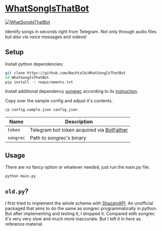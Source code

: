 # [WhatSongIsThatBot][tgbot]

[![WhatSongIsThatBot](https://img.shields.io/badge/-Telegram-0088CC?logo=telegram&logoColor=white)][tgbot]

Identify songs in seconds right from Telegram. Not only through audio files but
also via voice messages and videos!

## Setup

Install python dependencies:

```bash
git clone https://github.com/Nachtalb/WhatSongIsThatBot
cd WhatSongIsThatBot
pip install -r requirements.txt
```

Install additional dependency [songrec][songrec-repo] according to its
[instruction][songrec-installation].

Copy over the sample config and adjust it's contents.

```bash
cp config.sample.json config.json
```

| Name | Description |
| --- | --- |
| `token` | Telegram bot token acquired via [BotFather][botfather] |
| `songrec` | Path to songrec's binary |

## Usage

There are no fancy option or whatever needed, just run the main.py file.

```bash
python main.py
```

## `old.py`?

I first tried to implement the whole scheme with [ShazamAPI][shazamapi]. An
unofficial packaged that aims to do the same as songrec programmatically in python.
But after implementing and testing it, I dropped it. Compared with
songrec it's very very slow and much more inaccurate. But I left it in
here as reference material.

[tgbot]: https://t.me/WhatSongIsThatBot
[songrec-repo]: https://github.com/marin-m/SongRec
[songrec-installation]: https://github.com/marin-m/SongRec#installation
[botfather]: https://t.me/BotFather
[shazamapi]: https://github.com/Numenorean/ShazamAPI
